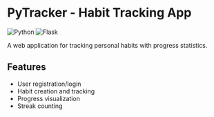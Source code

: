 # PyTracker - Habit Tracking App

![Python](https://img.shields.io/badge/python-3.8+-blue.svg)
![Flask](https://img.shields.io/badge/flask-2.1.0-green.svg)

A web application for tracking personal habits with progress statistics.

## Features
- User registration/login
- Habit creation and tracking
- Progress visualization
- Streak counting